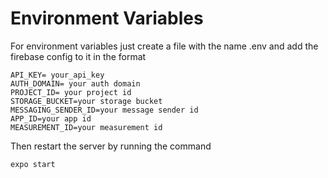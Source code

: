 # Environment Variables

For environment variables just create a file with the name .env and add the firebase config to it in the format

```
API_KEY= your_api_key
AUTH_DOMAIN= your auth domain
PROJECT_ID= your project id
STORAGE_BUCKET=your storage bucket
MESSAGING_SENDER_ID=your message sender id
APP_ID=your app id
MEASUREMENT_ID=your measurement id
```

Then restart the server by running the command

```
expo start
```
